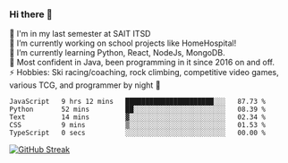 ### Hi there 👋  
🏫 I'm in my last semester at SAIT ITSD  
🔭 I’m currently working on school projects like HomeHospital!  
🌱 I’m currently learning Python, React, NodeJs, MongoDB.  
💬 Most confident in Java, been programming in it since 2016 on and off.  
⚡ Hobbies: Ski racing/coaching, rock climbing, competitive video games, various TCG, and programmer by night 🦉  
<!--START_SECTION:waka-->

```text
JavaScript   9 hrs 12 mins   ██████████████████████░░░   87.73 %
Python       52 mins         ██░░░░░░░░░░░░░░░░░░░░░░░   08.39 %
Text         14 mins         ▓░░░░░░░░░░░░░░░░░░░░░░░░   02.34 %
CSS          9 mins          ▒░░░░░░░░░░░░░░░░░░░░░░░░   01.53 %
TypeScript   0 secs          ░░░░░░░░░░░░░░░░░░░░░░░░░   00.00 %
```

<!--END_SECTION:waka-->
[![GitHub Streak](http://github-readme-streak-stats.herokuapp.com?user=liamandaidan&theme=radical&date_format=M%20j%5B%2C%20Y%5D)](https://git.io/streak-stats)
